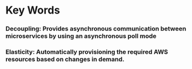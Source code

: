 # Key Words 

### **Decoupling**: Provides asynchronous communication between microservices by using an asynchronous poll mode


### **Elasticity**: Automatically provisioning the required AWS resources based on changes in demand. 
